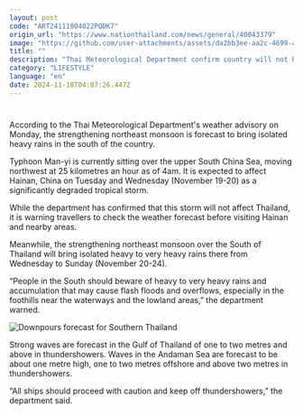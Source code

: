 ```yaml
---
layout: post
code: "ART24111804022PQDK7"
origin_url: "https://www.nationthailand.com/news/general/40043379"
image: "https://github.com/user-attachments/assets/da2bb3ee-aa2c-4699-aac4-5015a2f2d614"
title: ""
description: "Thai Meteorological Department confirm country will not be affected Typhoon Man-Yi which is currently heading towards Hainan"
category: "LIFESTYLE"
language: "en"
date: 2024-11-18T04:07:26.447Z
---
```


# 









According to the Thai Meteorological Department's weather advisory on Monday, the strengthening northeast monsoon is forecast to bring isolated heavy rains in the south of the country.

Typhoon Man-yi is currently sitting over the upper South China Sea, moving northwest at 25 kilometres an hour as of 4am. It is expected to affect Hainan, China on Tuesday and Wednesday (November 19-20) as a significantly degraded tropical storm.

While the department has confirmed that this storm will not affect Thailand, it is warning travellers to check the weather forecast before visiting Hainan and nearby areas.

Meanwhile, the strengthening northeast monsoon over the South of Thailand will bring isolated heavy to very heavy rains there from Wednesday to Sunday (November 20-24).

“People in the South should beware of heavy to very heavy rains and accumulation that may cause flash floods and overflows, especially in the foothills near the waterways and the lowland areas,” the department warned.

  ![Downpours forecast for Southern Thailand](https://github.com/user-attachments/assets/2666a645-7987-484f-94cd-12367feabc6d)

Strong waves are forecast in the Gulf of Thailand of one to two metres and above in thundershowers. Waves in the Andaman Sea are forecast to be about one metre high, one to two metres offshore and above two metres in thundershowers.

“All ships should proceed with caution and keep off thundershowers,” the department said.

